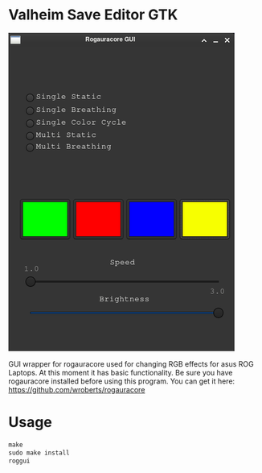 # Valheim Save Editor GTK

![alt text](ss.png)

GUI wrapper for rogauracore used for changing RGB effects for asus ROG Laptops.
At this moment it has basic functionality.
Be sure you have rogauracore installed before using this program.
You can get it here: https://github.com/wroberts/rogauracore

# Usage
	make
	sudo make install
	roggui
